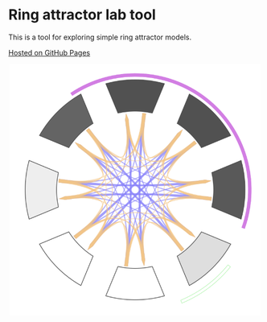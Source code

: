 
# Ring attractor lab tool

This is a tool for exploring simple ring attractor models.

[Hosted on GitHub Pages](https://nilsceberg.github.io/ring-attractor-lab)

<p align="center">
    <img width="500px" height="500px" src="./images/ring.png"/>
</p>
